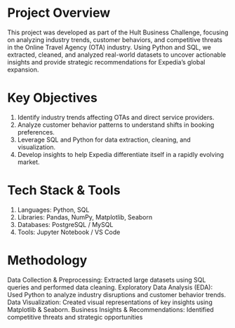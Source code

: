 # Project Overview
This project was developed as part of the Hult Business Challenge, focusing on analyzing industry trends, customer behaviors, and competitive threats in the Online Travel Agency (OTA) industry. Using Python and SQL, we extracted, cleaned, and analyzed real-world datasets to uncover actionable insights and provide strategic recommendations for Expedia’s global expansion.

# Key Objectives
1. Identify industry trends affecting OTAs and direct service providers.
2. Analyze customer behavior patterns to understand shifts in booking preferences.
3. Leverage SQL and Python for data extraction, cleaning, and visualization.
4. Develop insights to help Expedia differentiate itself in a rapidly evolving market.
# Tech Stack & Tools
1. Languages: Python, SQL
2. Libraries: Pandas, NumPy, Matplotlib, Seaborn
3. Databases: PostgreSQL / MySQL
4. Tools: Jupyter Notebook / VS Code
# Methodology
Data Collection & Preprocessing: Extracted large datasets using SQL queries and performed data cleaning.
Exploratory Data Analysis (EDA): Used Python to analyze industry disruptions and customer behavior trends.
Data Visualization: Created visual representations of key insights using Matplotlib & Seaborn.
Business Insights & Recommendations: Identified competitive threats and strategic opportunities
